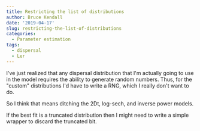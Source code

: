 ```yaml
---
title: Restricting the list of distributions
author: Bruce Kendall
date: '2019-04-17'
slug: restricting-the-list-of-distributions
categories:
  - Parameter estimation
tags:
  - dispersal
  - Ler
---
```


I've just realized that any dispersal distribution that I'm actually going to use in the model requires the ability to generate random numbers. Thus, for the "custom" distributions I'd have to write a RNG, which I really don't want to do. 

So I think that means ditching the 2Dt, log-sech, and inverse power models.

If the best fit is a truncated distribution then I might need to write a simple wrapper to discard the truncated bit.
